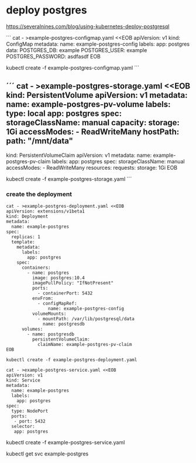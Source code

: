 # deploy postgres

https://severalnines.com/blog/using-kubernetes-deploy-postgresql

´´´
cat - >example-postgres-configmap.yaml <<EOB
apiVersion: v1
kind: ConfigMap
metadata:
  name: example-postgres-config
  labels:
    app: postgres
data:
  POSTGRES_DB: example
  POSTGRES_USER: example
  POSTGRES_PASSWORD: asdfasdf
EOB

kubectl create -f example-postgres-configmap.yaml 
´´´

´´´
cat - >example-postgres-storage.yaml  <<EOB
kind: PersistentVolume
apiVersion: v1
metadata:
  name: example-postgres-pv-volume
  labels:
    type: local
    app: postgres
spec:
  storageClassName: manual
  capacity:
    storage: 1Gi
  accessModes:
    - ReadWriteMany
  hostPath:
    path: "/mnt/data"
---
kind: PersistentVolumeClaim
apiVersion: v1
metadata:
  name: example-postgres-pv-claim
  labels:
    app: postgres
spec:
  storageClassName: manual
  accessModes:
    - ReadWriteMany
  resources:
    requests:
      storage: 1Gi
EOB

kubectl create -f example-postgres-storage.yaml
´´´

### create the deployment

```
cat - >example-postgres-deployment.yaml <<EOB	
apiVersion: extensions/v1beta1
kind: Deployment
metadata:
  name: example-postgres
spec:
  replicas: 1
  template:
    metadata:
      labels:
        app: postgres
    spec:
      containers:
        - name: postgres
          image: postgres:10.4
          imagePullPolicy: "IfNotPresent"
          ports:
            - containerPort: 5432
          envFrom:
            - configMapRef:
                name: example-postgres-config
          volumeMounts:
            - mountPath: /var/lib/postgresql/data
              name: postgresdb
      volumes:
        - name: postgresdb
          persistentVolumeClaim:
            claimName: example-postgres-pv-claim
EOB

kubectl create -f example-postgres-deployment.yaml
```

```
cat - >example-postgres-service.yaml <<EOB
apiVersion: v1
kind: Service
metadata:
  name: example-postgres
  labels:
    app: postgres
spec:
  type: NodePort
  ports:
   - port: 5432
  selector:
   app: postgres
```

kubectl create -f example-postgres-service.yaml 

kubectl get svc example-postgres
